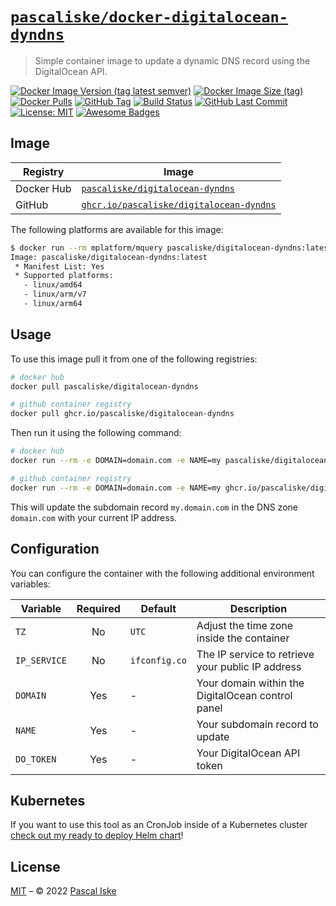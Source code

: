 # [`pascaliske/docker-digitalocean-dyndns`](https://pascaliske.github.io/docker-digitalocean-dyndns/)

> Simple container image to update a dynamic DNS record using the DigitalOcean API.

[![Docker Image Version (tag latest semver)](https://img.shields.io/docker/v/pascaliske/digitalocean-dyndns/latest?style=flat-square)](https://hub.docker.com/r/pascaliske/digitalocean-dyndns) [![Docker Image Size (tag)](https://img.shields.io/docker/image-size/pascaliske/digitalocean-dyndns/latest?style=flat-square)](https://hub.docker.com/r/pascaliske/digitalocean-dyndns) [![Docker Pulls](https://img.shields.io/docker/pulls/pascaliske/digitalocean-dyndns?style=flat-square)](https://hub.docker.com/r/pascaliske/digitalocean-dyndns) [![GitHub Tag](https://img.shields.io/github/v/tag/pascaliske/docker-digitalocean-dyndns?style=flat-square)](https://github.com/pascaliske/docker-digitalocean-dyndns) [![Build Status](https://img.shields.io/github/workflow/status/pascaliske/docker-digitalocean-dyndns/Image/master?label=build&style=flat-square)](https://github.com/pascaliske/docker-digitalocean-dyndns/actions) [![GitHub Last Commit](https://img.shields.io/github/last-commit/pascaliske/docker-digitalocean-dyndns?style=flat-square)](https://github.com/pascaliske/docker-digitalocean-dyndns) [![License: MIT](https://img.shields.io/badge/License-MIT-blue.svg?style=flat-square)](https://opensource.org/licenses/MIT) [![Awesome Badges](https://img.shields.io/badge/badges-awesome-green.svg?style=flat-square)](https://github.com/Naereen/badges)

## Image

| Registry   | Image                                                                                                                             |
| ---------- | --------------------------------------------------------------------------------------------------------------------------------- |
| Docker Hub | [`pascaliske/digitalocean-dyndns`](https://hub.docker.com/r/pascaliske/digitalocean-dyndns)                                           |
| GitHub     | [`ghcr.io/pascaliske/digitalocean-dyndns`](https://github.com/pascaliske/docker-digitalocean-dyndns/pkgs/container/digitalocean-dyndns) |

The following platforms are available for this image:

```bash
$ docker run --rm mplatform/mquery pascaliske/digitalocean-dyndns:latest
Image: pascaliske/digitalocean-dyndns:latest
 * Manifest List: Yes
 * Supported platforms:
   - linux/amd64
   - linux/arm/v7
   - linux/arm64
```

## Usage

To use this image pull it from one of the following registries:

```bash
# docker hub
docker pull pascaliske/digitalocean-dyndns

# github container registry
docker pull ghcr.io/pascaliske/digitalocean-dyndns
```

Then run it using the following command:

```bash
# docker hub
docker run --rm -e DOMAIN=domain.com -e NAME=my pascaliske/digitalocean-dyndns

# github container registry
docker run --rm -e DOMAIN=domain.com -e NAME=my ghcr.io/pascaliske/digitalocean-dyndns
```

This will update the subdomain record `my.domain.com` in the DNS zone `domain.com` with your current IP address.

## Configuration

You can configure the container with the following additional environment variables:

| Variable     | Required | Default       | Description                                       |
| ------------ | :------: | ------------- | ------------------------------------------------- |
| `TZ`         |    No    | `UTC`         | Adjust the time zone inside the container         |
| `IP_SERVICE` |    No    | `ifconfig.co` | The IP service to retrieve your public IP address |
| `DOMAIN`     |   Yes    | -             | Your domain within the DigitalOcean control panel |
| `NAME`       |   Yes    | -             | Your subdomain record to update                   |
| `DO_TOKEN`   |   Yes    | -             | Your DigitalOcean API token                       |

## Kubernetes

If you want to use this tool as an CronJob inside of a Kubernetes cluster [check out my ready to deploy Helm chart](https://charts.pascaliske.dev/charts/digitalocean-dyndns/?utm_source=GitHub&utm_medium=Repository&utm_campaign=docker-digitalocean-dyndns)!

## License

[MIT](LICENSE.md) – © 2022 [Pascal Iske](https://pascaliske.dev)
